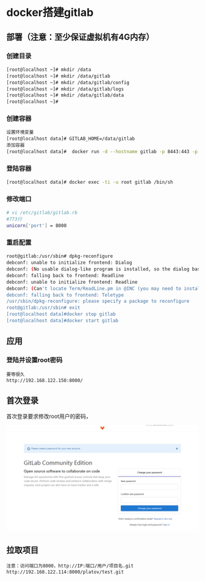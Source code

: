 # docker搭建gitlab

## 部署（注意：至少保证虚拟机有4G内存）

### 创建目录

```sh
[root@localhost ~]# mkdir /data
[root@localhost ~]# mkdir /data/gitlab
[root@localhost ~]# mkdir /data/gitlab/config
[root@localhost ~]# mkdir /data/gitlab/logs
[root@localhost ~]# mkdir /data/gitlab/data
[root@localhost ~]# 
```



### 创建容器

```sh
设置环境变量
[root@localhost data]# GITLAB_HOME=/data/gitlab
添加容器
[root@localhost data]#  docker run -d --hostname gitlab -p 8443:443 -p 8000:80 -p 2222:22 --name gitlab --restart always -v $GITLAB_HOME/config:/etc/gitlab --volume $GITLAB_HOME/logs:/var/log/gitlab --volume $GITLAB_HOME/data:/var/opt/gitlab --privileged docker.io/gitlab/gitlab-ce:latest
```

### 登陆容器

```sh
[root@localhost data]# docker exec -ti -u root gitlab /bin/sh
```

### 修改端口

```sh
# vi /etc/gitlab/gitlab.rb
#773行
unicorn['port'] = 8000
```

### 重启配置

```sh
root@gitlab:/usr/sbin# dpkg-reconfigure 
debconf: unable to initialize frontend: Dialog
debconf: (No usable dialog-like program is installed, so the dialog based frontend cannot be used. at /usr/share/perl5/Debconf/FrontEnd/Dialog.pm line 76.)
debconf: falling back to frontend: Readline
debconf: unable to initialize frontend: Readline
debconf: (Can't locate Term/ReadLine.pm in @INC (you may need to install the Term::ReadLine module) (@INC contains: /etc/perl /usr/local/lib/x86_64-linux-gnu/perl/5.22.1 /usr/local/share/perl/5.22.1 /usr/lib/x86_64-linux-gnu/perl5/5.22 /usr/share/perl5 /usr/lib/x86_64-linux-gnu/perl/5.22 /usr/share/perl/5.22 /usr/local/lib/site_perl /usr/lib/x86_64-linux-gnu/perl-base .) at /usr/share/perl5/Debconf/FrontEnd/Readline.pm line 7.)
debconf: falling back to frontend: Teletype
/usr/sbin/dpkg-reconfigure: please specify a package to reconfigure
root@gitlab:/usr/sbin# exit
[root@localhost data]#docker stop gitlab
[root@localhost data]#docker start gitlab
```

## 应用

### 登陆并设置root密码

```http
要等很久
http://192.168.122.150:8000/
```

## 首次登录

首次登录要求修改root用户的密码，

![image-20200423152223582](附录：docker搭建gitlab.assets/image-20200423152223582.png)

## 拉取项目

```http
注意：访问端口为8000，http://IP:端口/用户/项目名.git
http://192.168.122.114:8000/platov/test.git
```

